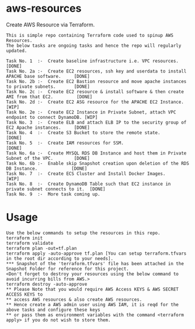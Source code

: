 # aws-resources
Create AWS Resource via Terraform.

    This is simple repo containing Terraform code used to spinup AWS Resources.
    The below tasks are ongoing tasks and hence the repo will regularly updated.
    
    Task No. 1  :-  Create baseline infrastructure i.e. VPC resources.                              [DONE]
    Task No. 2a :-  Create EC2 resources, ssh key and userdata to install APACHE base software.     [DONE]
    Task No. 2b :-  Create EC2 Bastion resource and move apache instances to private subnets.       [DONE]
    Task No. 2c :-  Create EC2 resource & install software & then create AMI from that EC2.         [DONE]
    Task No. 2d :-  Create EC2 ASG resource for the APACHE EC2 Instance.                            [WIP]
    Task No. 2e :-  Create EC2 Instance in Private Subnet, attach VPC endpoint to connect DynamoDB. [WIP]
    Task No. 3  :-  Create ELB and attach ELB IP to the security group of EC2 Apache instances.     [DONE]
    Task No. 4  :-  Create S3 Bucket to store the remote state.                                     [DONE]
    Task No. 5  :-  Create IAM resources for SSM.                                                   [DONE]
    Task No. 6a :-  Create MYSQL RDS DB Instance and host them in Private Subnet of the VPC.        [DONE]
    Task No. 6b :-  Enable skip Snapshot creation upon deletion of the RDS DB Instance.             [DONE]
    Task No. 7  :-  Create ECS Cluster and Install Docker Images.                                   [WIP]
    Task No. 8  :-  Create DynamoDB Table such that EC2 instance in private subnet connects to it.  [DONE]
    Task No. 9  :-  More task coming up.
    
Usage
===================
    Use the below commands to setup the resources in this repo.
    terraform init
    terraform validate
    terraform plan -out=tf.plan
    terraform apply -auto-approve tf.plan [You can setup terraform.tfvars in the root dir according to your needs].
    *** Snapshot of the 'terraform.tfvars' file has been attached in the Snapshot Folder for reference for this project.
    <Don't forget to destroy your resources using the below command to avoid incurring bills from AWS.>
    terraform destroy -auto-approve
    ** Please Note that you would require AWS Access KEYS & AWS SECRET ACCESS KEYS to 
    ** access AWS resources & also create AWS resources. 
    ** Hence create a AWS admin user using AWS IAM, it is reqd for the above tasks and configure these keys  
    ** or pass them as environment variables with the command <terraform apply> if you do not wish to store them.
